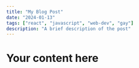 ```yaml
---
title: "My Blog Post"
date: "2024-01-13"
tags: ["react", "javascript", "web-dev", "gay"]
description: "A brief description of the post"
---
```


# Your content here